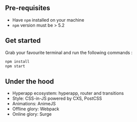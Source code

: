 ## Pre-requisites

* Have `npm` installed on your machine
* `npm` version must be > 5.2

## Get started

Grab your favourite terminal and run the following commands :

```js
npm install
npm start
```

## Under the hood
- Hyperapp ecosystem: hyperapp, router and transitions
- Style: CSS-in-JS powered by CXS, PostCSS
- Animations: AnimeJS
- Offline glory: Webpack
- Online glory: Surge
